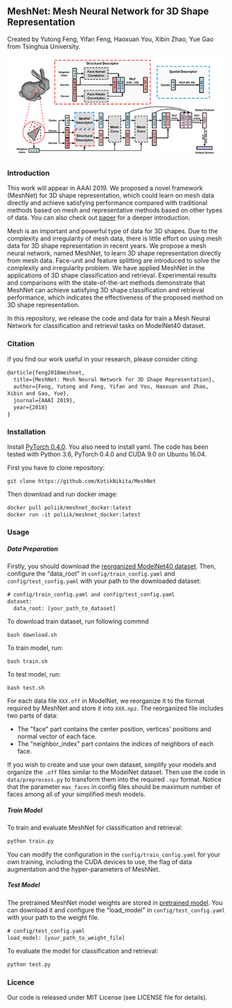 

## MeshNet: Mesh Neural Network for 3D Shape Representation
Created by Yutong Feng, Yifan Feng, Haoxuan You, Xibin Zhao, Yue Gao from Tsinghua University.

![pipeline](doc/pipeline.png)
### Introduction

This work will appear in AAAI 2019. We proposed a novel framework (MeshNet) for 3D shape representation, which could learn on mesh data directly and achieve satisfying performance compared with traditional methods based on mesh and representative methods based on other types of data. You can also check out [paper](http://gaoyue.org/paper/MeshNet.pdf) for a deeper introduction.

Mesh is an important and powerful type of data for 3D shapes. Due to the complexity and irregularity of mesh data, there is little effort on using mesh data for 3D shape representation in recent years. We propose a mesh neural network, named MeshNet, to learn 3D shape representation directly from mesh data. Face-unit and feature splitting are introduced to solve the complexity and irregularity problem. We have applied MeshNet in the applications of 3D shape classification and retrieval. Experimental results and comparisons with the state-of-the-art methods demonstrate that MeshNet can achieve satisfying 3D shape classification and retrieval performance, which indicates the effectiveness of the proposed method on 3D shape representation.

In this repository, we release the code and data for train a Mesh Neural Network for classification and retrieval tasks on ModelNet40 dataset.

### Citation

if you find our work useful in your research, please consider citing:

```
@article{feng2018meshnet,
  title={MeshNet: Mesh Neural Network for 3D Shape Representation},
  author={Feng, Yutong and Feng, Yifan and You, Haoxuan and Zhao, Xibin and Gao, Yue},
  journal={AAAI 2019},
  year={2018}
}
```

### Installation

Install [PyTorch 0.4.0](https://pytorch.org). You also need to install yaml. The code has been tested with Python 3.6, PyTorch 0.4.0 and CUDA 9.0 on Ubuntu 16.04.

First you have to clone repository:
```
git clone https://github.com/KotikNikita/MeshNet
```
Then download and run docker image:
```
docker pull poliik/meshnet_docker:latest
docker run -it poliik/meshnet_docker:latest
```

### Usage

##### Data Preparation

Firstly, you should download the [reorganized ModelNet40 dataset](https://drive.google.com/open?id=1o9pyskkKMxuomI5BWuLjCG2nSv5iePZz). Then, configure the "data_root" in `config/train_config.yaml` and `config/test_config.yaml` with your path to the downloaded dataset:

```
# config/train_config.yaml and config/test_config.yaml
dataset:
  data_root: [your_path_to_dataset]
```
To download train dataset, run following commnd
```
bash download.sh
```
To train model, run:
```
bash train.sh
```
To test model, run:
```
bash test.sh
```


For each data file `XXX.off` in ModelNet, we reorganize it to the format required by MeshNet and store it into `XXX.npz`. The reorganized file includes two parts of data:

* The "face" part contains the center position, vertices' positions and normal vector of each face.
* The "neighbor_index" part contains the indices of neighbors of each face.

If you wish to create and use your own dataset, simplify your models and organize the `.off` files similar to the ModelNet dataset. 
Then use the code in `data/preprocess.py` to transform them into the required `.npz` format. 
Notice that the parameter `max_faces` in config files should be maximum number of faces among all of your simplified mesh models. 

##### Train Model

To train and evaluate MeshNet for classification and retrieval:

```bash
python train.py
```

You can modify the configuration in the `config/train_config.yaml` for your own training, including the CUDA devices to use, the flag of data augmentation and the hyper-parameters of MeshNet.

##### Test Model

The pretrained MeshNet model weights are stored in [pretrained model](https://drive.google.com/open?id=1l8Ij9BODxcD1goePBskPkBcgKW76Ewcs). You can download it and configure the "load_model" in `config/test_config.yaml` with your path to the weight file.

```
# config/test_config.yaml
load_model: [your_path_to_weight_file]
```

To evaluate the model for classification and retrieval:

```bash
python test.py
```

### Licence

Our code is released under MIT License (see LICENSE file for details).
